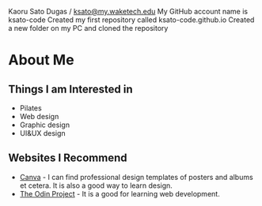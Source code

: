 Kaoru Sato Dugas / ksato@my.waketech.edu
My GitHub account name is ksato-code
Created my first repository called ksato-code.github.io
Created a new folder on my PC and cloned the repository

# About Me
## Things I am Interested in
  * Pilates
  * Web design
  * Graphic design
  * UI&UX design
## Websites I Recommend
  * [Canva](https://www.canva.com) - I can find professional design templates of posters and albums et cetera. It is also a good way to learn design.
  * [The Odin Project](https://www.theodinproject.com/) - It is a good for learning web development. 
